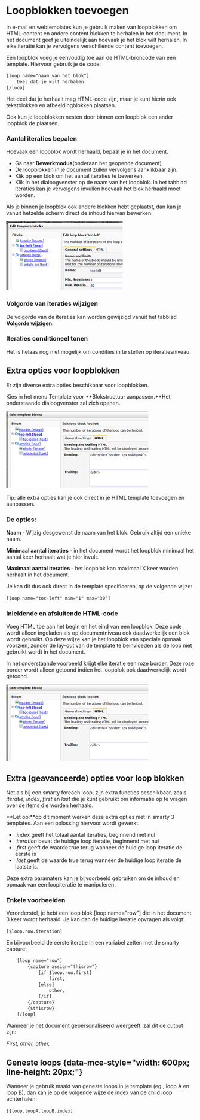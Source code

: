 # Loopblokken toevoegen

In e-mail en webtemplates kun je gebruik maken van loopblokken om
HTML-content en andere content blokken te herhalen in het document. In
het document geef je uiteindelijk aan hoevaak je het blok wilt herhalen.
In elke iteratie kan je vervolgens verschillende content toevoegen.

Een loopblok voeg je eenvoudig toe aan de HTML-broncode van een
template. Hiervoor gebruik je de code:

    [loop name="naam van het blok"]
        Deel dat je wilt herhalen
    [/loop]

Het deel dat je herhaalt mag HTML-code zijn, maar je kunt hierin ook
tekstblokken en afbeeldingblokken plaatsen.

Ook kun je loopblokken nesten door binnen een loopblok een ander
loopblok de plaatsen.

### Aantal iteraties bepalen

Hoevaak een loopblok wordt herhaald, bepaal je in het document.

-   Ga naar **Bewerkmodus**(onderaan het geopende document)
-   De loopblokken in je document zullen vervolgens aanklikbaar zijn.
-   Klik op een blok om het aantal iteraties te bewerken.
-   Klik in het dialoogvenster op de naam van het loopblok. In het
    tabblad iteraties kan je vervolgens invullen hoevaak het blok
    herhaald moet worden.

Als je binnen je loopblok ook andere blokken hebt geplaatst, dan kan je
vanuit hetzelde scherm direct de inhoud hiervan bewerken.

![](../images/edittemplateblocks.png)

### Volgorde van iteraties wijzigen

De volgorde van de iteraties kan worden gewijzigd vanuit het tabblad
**Volgorde wijzigen**.

### Iteraties conditioneel tonen

Het is helaas nog niet mogelijk om condities in te stellen op
iteratiesniveau.

Extra opties voor loopblokken
-----------------------------

Er zijn diverse extra opties beschikbaar voor loopblokken.

Kies in het menu Template voor **Blokstructuur aanpassen.**Het
onderstaande dialoogvenster zal zich openen.

![](../images/leading_and_trailing.png)

Tip: alle extra opties kan je ook direct in je HTML template toevoegen
en aanpassen.

### De opties:

**Naam -** Wijzig desgewenst de naam van het blok. Gebruik altijd een
unieke naam.

**Minimaal aantal iteraties -** in het document wordt het loopblok
minimaal het aantal keer herhaalt wat je hier invult.

**Maximaal aantal iteraties -** het loopblok kan maximaal X keer worden
herhaalt in het document.

Je kan dit dus ook direct in de template specificeren, op de volgende
wijze:

`[loop name="toc-left" min="1" max="30"]`

### **Inleidende en afsluitende HTML-code**

Voeg HTML toe aan het begin en het eind van een loopblok. Deze code
wordt alleen ingeladen als op documentniveau ook daadwerkelijk een blok
wordt gebruikt. Op deze wijze kan je het loopblok van speciale opmaak
voorzien, zonder de lay-out van de template te beinvloeden als de loop
niet gebruikt wordt in het document.

In het onderstaande voorbeeld krijgt elke iteratie een roze border. Deze
roze border wordt alleen getoond indien het loopblok ook daadwerkelijk
wordt getoond.

![](../images/leading_and_trailing.png)

Extra (geavanceerde) opties voor loop blokken
---------------------------------------------

Net als bij een smarty foreach loop, zijn extra functies beschikbaar,
zoals *iteratie*, *index*, *first* en *last* die je kunt gebruikt om
informatie op te vragen over de items die worden herhaald.

**Let op:**op dit moment werken deze extra opties niet in smarty 3
templates. Aan een oplossing hiervoor wordt gewerkt.

-   .*index* geeft het totaal aantal iteraties, beginnend met nul
-   .*iteration* bevat de huidige loop iteratie, beginnend met nul
-   .*first* geeft de waarde true terug wanneer de huidige loop iteratie
    de eerste is
-   .*last* geeft de waarde true terug wanneer de huidige loop iteratie
    de laatste is.

Deze extra paramaters kan je bijvoorbeeld gebruiken om de inhoud en
opmaak van een loopiteratie te manipuleren.

### **Enkele voorbeelden**

Veronderstel, je hebt een loop blok [loop name="row"] die in het
document 3 keer wordt herhaald. Je kan dan de huidige iteratie opvragen
als volgt:

`[$loop.row.iteration]`

En bijvoorbeeld de eerste iteratie in een variabel zetten met de smarty
capture:

        [loop name="row"]
            {capture assign="thisrow"}
                [if $loop.row.first]
                    first, 
                [else]
                    other, 
                [/if]
            {/capture}
            {$thisrow}
        [/loop]

Wanneer je het document gepersonaliseerd weergeeft, zal dit de output
zijn:

*First, other, other,*

Geneste loops {data-mce-style="width: 600px; line-height: 20px;"}
-------------

Wanneer je gebruik maakt van geneste loops in je template (eg., loop A
en loop B), dan kan je op de volgende wijze de index van de child loop
achterhalen:

`[$loop.loopA.loopB.index]`
